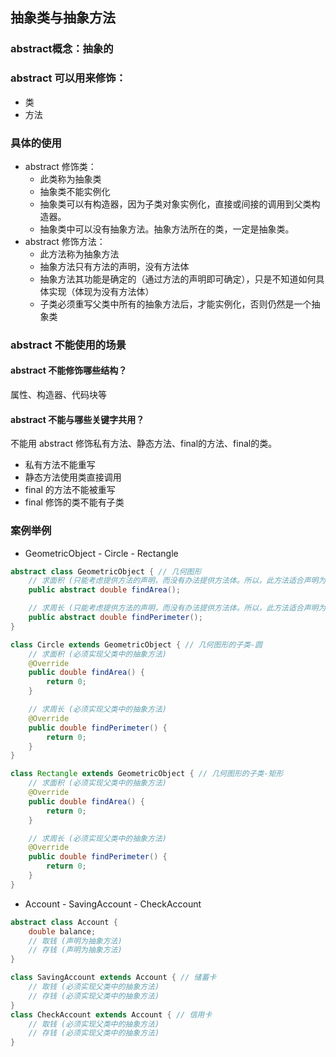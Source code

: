 ## 抽象类与抽象方法

### abstract概念：抽象的

### abstract 可以用来修饰：

* 类
* 方法

### 具体的使用

* abstract 修饰类：
    * 此类称为抽象类
    * 抽象类不能实例化
    * 抽象类可以有构造器，因为子类对象实例化，直接或间接的调用到父类构造器。
    * 抽象类中可以没有抽象方法。抽象方法所在的类，一定是抽象类。
* abstract 修饰方法：
    * 此方法称为抽象方法
    * 抽象方法只有方法的声明，没有方法体
    * 抽象方法其功能是确定的（通过方法的声明即可确定），只是不知道如何具体实现（体现为没有方法体）
    * 子类必须重写父类中所有的抽象方法后，才能实例化，否则仍然是一个抽象类

### abstract 不能使用的场景

#### abstract 不能修饰哪些结构？

属性、构造器、代码块等

#### abstract 不能与哪些关键字共用？

不能用 abstract 修饰私有方法、静态方法、final的方法、final的类。

* 私有方法不能重写
* 静态方法使用类直接调用
* final 的方法不能被重写
* final 修饰的类不能有子类

### 案例举例

* GeometricObject - Circle - Rectangle

```java
abstract class GeometricObject { // 几何图形
    // 求面积 (只能考虑提供方法的声明，而没有办法提供方法体。所以，此方法适合声明为抽象方法)
    public abstract double findArea();

    // 求周长 (只能考虑提供方法的声明，而没有办法提供方法体。所以，此方法适合声明为抽象方法)
    public abstract double findPerimeter();
}

class Circle extends GeometricObject { // 几何图形的子类-圆
    // 求面积 (必须实现父类中的抽象方法)
    @Override
    public double findArea() {
        return 0;
    }

    // 求周长 (必须实现父类中的抽象方法)
    @Override
    public double findPerimeter() {
        return 0;
    }
}

class Rectangle extends GeometricObject { // 几何图形的子类-矩形
    // 求面积 (必须实现父类中的抽象方法)
    @Override
    public double findArea() {
        return 0;
    }

    // 求周长 (必须实现父类中的抽象方法)
    @Override
    public double findPerimeter() {
        return 0;
    }
}
```

* Account - SavingAccount - CheckAccount

```java
abstract class Account {
    double balance;
    // 取钱 (声明为抽象方法)
    // 存钱 (声明为抽象方法)
}

class SavingAccount extends Account { // 储蓄卡
    // 取钱 (必须实现父类中的抽象方法)
    // 存钱 (必须实现父类中的抽象方法)
}
class CheckAccount extends Account { // 信用卡
    // 取钱 (必须实现父类中的抽象方法)
    // 存钱 (必须实现父类中的抽象方法)
}
```